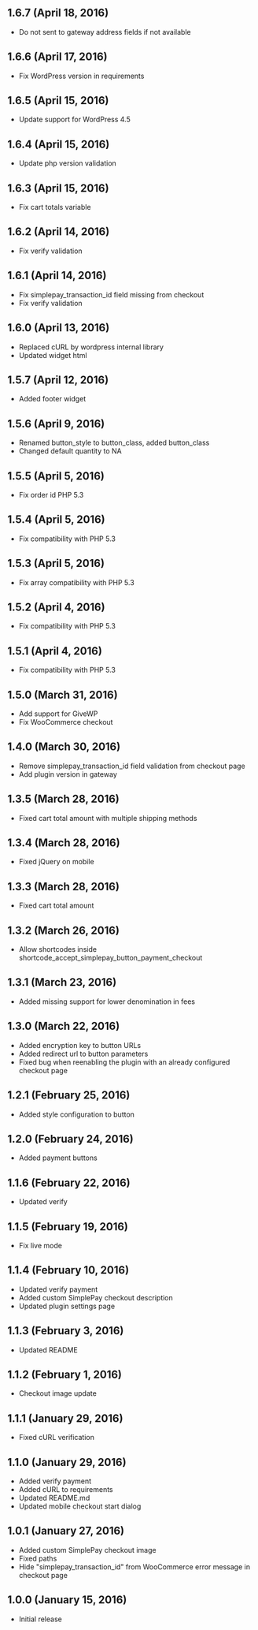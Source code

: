 ## 1.6.7 (April 18, 2016)

- Do not sent to gateway address fields if not available

## 1.6.6 (April 17, 2016)

- Fix WordPress version in requirements

## 1.6.5 (April 15, 2016)

- Update support for WordPress 4.5

## 1.6.4 (April 15, 2016)

- Update php version validation

## 1.6.3 (April 15, 2016)

- Fix cart totals variable

## 1.6.2 (April 14, 2016)

- Fix verify validation

## 1.6.1 (April 14, 2016)

- Fix simplepay_transaction_id field missing from checkout
- Fix verify validation

## 1.6.0 (April 13, 2016)

- Replaced cURL by wordpress internal library
- Updated widget html

## 1.5.7 (April 12, 2016)

- Added footer widget

## 1.5.6 (April 9, 2016)

- Renamed button_style to button_class, added button_class
- Changed default quantity to NA

## 1.5.5 (April 5, 2016)

- Fix order id PHP 5.3

## 1.5.4 (April 5, 2016)

- Fix compatibility with PHP 5.3

## 1.5.3 (April 5, 2016)

- Fix array compatibility with PHP 5.3

## 1.5.2 (April 4, 2016)

- Fix compatibility with PHP 5.3

## 1.5.1 (April 4, 2016)

- Fix compatibility with PHP 5.3

## 1.5.0 (March 31, 2016)

- Add support for GiveWP
- Fix WooCommerce checkout

## 1.4.0 (March 30, 2016)

- Remove simplepay_transaction_id field validation from checkout page
- Add plugin version in gateway

## 1.3.5 (March 28, 2016)

- Fixed cart total amount with multiple shipping methods

## 1.3.4 (March 28, 2016)

- Fixed jQuery on mobile

## 1.3.3 (March 28, 2016)

- Fixed cart total amount

## 1.3.2 (March 26, 2016)

- Allow shortcodes inside shortcode_accept_simplepay_button_payment_checkout

## 1.3.1 (March 23, 2016)

- Added missing support for lower denomination in fees

## 1.3.0 (March 22, 2016)

- Added encryption key to button URLs
- Added redirect url to button parameters
- Fixed bug when reenabling the plugin with an already configured checkout page

## 1.2.1 (February 25, 2016)

- Added style configuration to button

## 1.2.0 (February 24, 2016)

- Added payment buttons

## 1.1.6 (February 22, 2016)

- Updated verify

## 1.1.5 (February 19, 2016)

- Fix live mode

## 1.1.4 (February 10, 2016)

- Updated verify payment
- Added custom SimplePay checkout description
- Updated plugin settings page

## 1.1.3 (February 3, 2016)

- Updated README

## 1.1.2 (February 1, 2016)

- Checkout image update

## 1.1.1 (January 29, 2016)

- Fixed cURL verification

## 1.1.0 (January 29, 2016)

- Added verify payment
- Added cURL to requirements
- Updated README.md
- Updated mobile checkout start dialog

## 1.0.1 (January 27, 2016)

- Added custom SimplePay checkout image
- Fixed paths
- Hide "simplepay_transaction_id" from WooCommerce error message in checkout page

## 1.0.0 (January 15, 2016)

- Initial release
